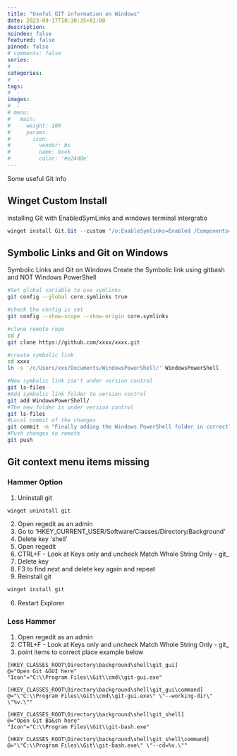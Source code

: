 ```yaml
---
title: "Useful GIT information on Windows"
date: 2023-09-17T18:30:35+01:00
description:
noindex: false
featured: false
pinned: false
# comments: false
series:
#  -
categories:
#  -
tags:
#  -
images:
#  -
# menu:
#   main:
#     weight: 100
#     params:
#       icon:
#         vendor: bs
#         name: book
#         color: '#e24d0e'
---
```

Some useful Git info

<!--more-->
## Winget Custom Install
installing Git with EnabledSymLinks and windows terminal intergratio
```powershell
winget install Git.Git --custom "/o:EnableSymlinks=Enabled /Components=ext,ext\shellhere,ext\guihere,gitlfs,assoc,assoc_sh,windowsterminal,scalar"
```
## Symbolic Links and Git on Windows
 Symbolic Links and Git on Windows
Create the Symbolic link using gitbash and NOT Windows PowerShell

```bash
#Set global variable to use symlinks
git config --global core.symlinks true

#check the config is set
git config --show-scope --show-origin core.symlinks

#clone remote repo
cd /
git clone https://github.com/xxxx/xxxx.git

#create symbolic link
cd xxxx
ln -s '/c/Users/xxx/Documents/WindowsPowerShell/' WindowsPowerShell

#New symbolic link isn't under version control
git ls-files
#Add symbolic link folder to version control
git add WindowsPowerShell/
#The new folder is under version control
git ls-files
#Local commit of the changes
git commit -m "Finally adding the Windows PowerShell folder in correctly"
#Push changes to remote
git push
```

## Git context menu items missing

### Hammer Option

1. Uninstall git
```powershell
winget uninstall git
```
2. Open regedit as an admin
1. Go to 'HKEY_CURRENT_USER/Software/Classes/Directory/Background'
1. Delete key 'shell'
2. Open regedit
1. CTRL+F - Look at Keys only and uncheck Match Whole String Only - git_
1. Delete key
1. F3 to find next and delete key again and repeat
1. Reinstall git
```powershell
winget install git
```
6. Restart Explorer

### Less Hammer
1. Open regedit as an admin
1. CTRL+F - Look at Keys only and uncheck Match Whole String Only - git_
1. point items to correct place example below

```registry
[HKEY_CLASSES_ROOT\Directory\background\shell\git_gui]
@="Open Git &GUI here"
"Icon"="C:\\Program Files\\Git\\cmd\\git-gui.exe"

[HKEY_CLASSES_ROOT\Directory\background\shell\git_gui\command]
@="\"C:\\Program Files\\Git\\cmd\\git-gui.exe\" \"--working-dir\" \"%v.\""

[HKEY_CLASSES_ROOT\Directory\background\shell\git_shell]
@="Open Git Ba&sh here"
"Icon"="C:\\Program Files\\Git\\git-bash.exe"

[HKEY_CLASSES_ROOT\Directory\background\shell\git_shell\command]
@="\"C:\\Program Files\\Git\\git-bash.exe\" \"--cd=%v.\""
```